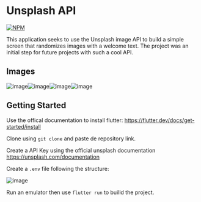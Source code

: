 # Unsplash API
[![NPM](https://img.shields.io/npm/l/react)](https://github.com/ThiagoHBA/unsplash_api/blob/master/LICENSE) 

This application seeks to use the Unsplash image API to build a simple screen that randomizes images with a welcome text. The project was an initial step for future projects with such a cool API.

## Images

![image](https://user-images.githubusercontent.com/56696275/133912242-79b4be85-ea0c-40ad-b191-a35d750ce8fb.png)![image](https://user-images.githubusercontent.com/56696275/133912261-d7b7e345-2f61-4549-b990-f55cf109e98c.png)![image](https://user-images.githubusercontent.com/56696275/133912270-00913c7a-5fa2-4cbd-b1ff-c1240572f5f9.png)![image](https://user-images.githubusercontent.com/56696275/133912394-05c8d591-7f3a-4a15-a542-8171da99fbf0.png)


## Getting Started

Use the offical documentation to install flutter: https://flutter.dev/docs/get-started/install 

Clone using `git clone` and paste de repository link.

Create a API Key using the official unsplash documentation https://unsplash.com/documentation

Create a `.env` file following the structure: 

![image](https://user-images.githubusercontent.com/56696275/133912363-51caa28e-39ee-48c5-a3ce-daf67f9891e2.png)

Run an emulator then use `flutter run` to builld the project.
